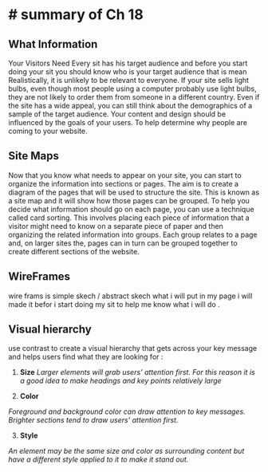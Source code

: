 # # **summary of Ch 18** 

## **What Information**
Your Visitors Need
Every sit has his target audience and before you start doing your sit you should know who is your target audience
that is mean Realistically, it is unlikely to be relevant to everyone. If your site
sells light bulbs, even though most people using a computer probably use light bulbs,
they are not likely to order them from someone in a different country.
Even if the site has a wide appeal, you can still think about the demographics of a sample of
the target audience. Your content and design should be influenced by the goals of your users.
To help determine why people are coming to your website.

## **Site Maps**

Now that you know what needs to appear on your site, you can start to organize the information into sections or pages.
The aim is to create a diagram of the pages that will be used to structure the site. This is known as a site map and it will
show how those pages can be grouped.
To help you decide what information should go on each page, you can use a technique called card sorting.
This involves placing each piece of information that a visitor might need to know on a separate piece of paper and
then organizing the related information into groups. Each group relates to a page and,
on larger sites the, pages can in turn can be grouped together to create different sections of the
website.

## **WireFrames**
wire frams is  simple skech / abstract skech what i will put in my page i will made it befor i start doing my sit to help me know what i will do .

## **Visual hierarchy**

use contrast to create a visual hierarchy that gets across your key message and helps users find what they are looking for : 

1. **Size** 
*Larger elements will grab users' attention first. For this reason it is a good idea to make headings
and key points relatively large*

2. **Color**

*Foreground and background color can draw attention to key messages. Brighter sections tend to draw users' attention first.*

3. **Style**   

*An element may be the same size and color as surrounding content but have a different style applied to it to make it stand out.*




